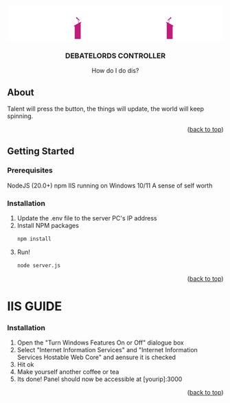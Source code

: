  <a id="readme-top"></a>

<!-- PROJECT LOGO -->
<br />
<div align="center">
  <a href="https://github.com/jaymepena/debatelords">
    <img src="public/images/debatelords-logo.svg" alt="Logo" width="500" height="80">
  </a>

<h3 align="center">DEBATELORDS CONTROLLER</h3>

  <p align="center">
    How do I do dis?
  </p>
</div>


<!-- ABOUT THE PROJECT -->
## About

Talent will press the button, the things will update, the world will keep spinning.

<p align="right">(<a href="#readme-top">back to top</a>)</p>

<!-- GETTING STARTED -->
## Getting Started

### Prerequisites

NodeJS (20.0+)
npm
IIS running on Windows 10/11
A sense of self worth

### Installation

1. Update the .env file to the server PC's IP address
2. Install NPM packages
   ```sh
   npm install
   ```
3. Run!
   ```sh
   node server.js
   ```

<p align="right">(<a href="#readme-top">back to top</a>)</p>

<!-- IIS GUIDE -->
# IIS GUIDE 
### Installation

1. Open the "Turn Windows Features On or Off" dialogue box
2. Select "Internet Information Services" and "Internet Information Services Hostable Web Core" and aensure it is checked
3. Hit ok
4. Make yourself another coffee or tea
5. Its done! Panel should now be accessible at [yourip]:3000

<p align="right">(<a href="#readme-top">back to top</a>)</p>

